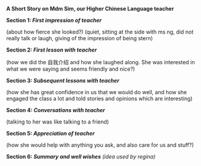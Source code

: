 **A Short Story on Mdm Sim, our Higher Chinese Language teacher**

**Section 1: _First impression of teacher_**

(about how fierce she looked?) (quiet, sitting at the side with ms ng, did not really talk or laugh, giving of the impression of being stern)

**Section 2: _First lesson with teacher_**

(how we did the 自我介绍 and how she laughed along. She was interested in what we were saying and seems friendly and nice?)

**Section 3: _Subsequent lessons with teacher_**

(how she has great confidence in us that we would do well, and how she engaged the class a lot and told stories and opinions which are interesting)

**Section 4: _Conversations with teacher_**

(talking to her was like talking to a friend)

**Section 5: _Appreciation of teacher_**

(how she would help with anything you ask, and also care for us and stuff?)

**Section 6: _Summary and well wishes_**
_(idea used by regina)_
